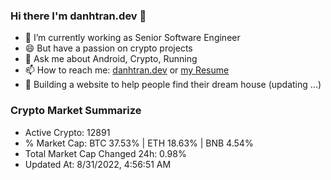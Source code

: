 ### Hi there I'm danhtran.dev 👋

- 🔭 I’m currently working as Senior Software Engineer
- 😄 But have a passion on crypto projects
- 💬 Ask me about Android, Crypto, Running 
- 📫 How to reach me: <a href="https://danhtran.dev" target="_blank">danhtran.dev</a> or <a href="Developer-Resume.pdf" target="_blank">my Resume</a>
- 🌱 Building a website to help people find their dream house (updating ...)

### Crypto Market Summarize
- Active Crypto: 12891
- % Market Cap: BTC 37.53% | ETH 18.63% | BNB 4.54%
- Total Market Cap Changed 24h: 0.98%
- Updated At: 8/31/2022, 4:56:51 AM
